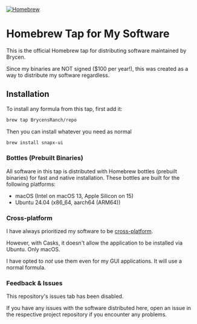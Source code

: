 [![Homebrew](https://brew.sh/assets/img/homebrew-social-card.png)](https://brew.sh)


# Homebrew Tap for My Software

This is the official Homebrew tap for distributing software maintained by Brycen. 

Since my binaries are NOT signed ($100 per year!), this was created as a way to distribute my software regardless. 

## Installation

To install any formula from this tap, first add it:

```sh
brew tap BrycensRanch/repo
```

Then you can install whatever you need as normal

```sh
brew install snapx-ui
```

### Bottles (Prebuilt Binaries)
All software in this tap is distributed with Homebrew bottles (prebuilt binaries) for fast and native installation. These bottles are built for the following platforms:

- macOS (Intel on macOS 13, Apple Silicon on 15)
- Ubuntu 24.04 (x86_64, aarch64 (ARM64))

### Cross-platform

I have always prioritized my software to be [cross-platform](https://en.wikipedia.org/wiki/Cross-platform_software). 

However, with Casks, it doesn't allow the application to be installed via Ubuntu. Only macOS.

I have opted to *not* use them even for my GUI applications. It will use a normal formula.

### Feedback & Issues

This repository's issues tab has been disabled. 

If you have any issues with the software distributed here, open an issue in the respective project repository if you encounter any problems.
